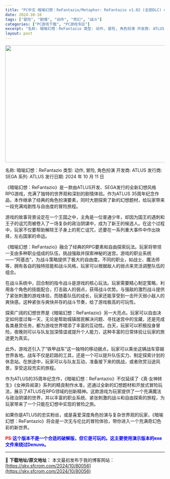 ```yaml
---
title: "PC中文 暗喻幻想：ReFantazio/Metaphor: ReFantazio v1.02 (全部DLC) 46.39G"
date: 2024-10-18
tags: ["冒险", "剧情", "动作", "奇幻", "战斗"]
categories: ["PC游戏下载", "PC游戏专区"]
excerpt: "名称: 暗喻幻想：ReFantazio 类型: 动作, 冒险, 角色扮演 开发商: ATLUS 发行商: SEGA 系列: ATLUS 发行日期: 2024 年 10 月 11 日 《暗喻幻想：ReFantazio》是一款由ATLUS开发、SEGA发行的全新幻想风格RPG游戏，充满了独特的世界观和深&hellip;"
layout: post
---
```


<img class="aligncenter size-full wp-image-80057" src="https://sky.sfcrom.com/wp-content/uploads/2024/10/2024101802350386.webp" alt="" width="660" height="370" />

名称: 暗喻幻想：ReFantazio
类型: 动作, 冒险, 角色扮演
开发商: ATLUS
发行商: SEGA
系列: ATLUS
发行日期: 2024 年 10 月 11 日

《暗喻幻想：ReFantazio》是一款由ATLUS开发、SEGA发行的全新幻想风格RPG游戏，充满了独特的世界观和深刻的剧情体验。作为ATLUS 35周年纪念作品，本作继承了经典的角色扮演要素，同时大胆探索了新的幻想题材，给玩家带来一段充满戏剧性与自由度的冒险旅程。

游戏的故事背景设定在一个王国之中，主角是一位普通少年，却因为国王的遇刺和王子的诅咒而被卷入了一场复杂的政治阴谋中，成为了新王的候选人。在这个过程中，玩家不仅要帮助解除王子身上的死亡诅咒，还要在一系列重大事件中作出抉择，左右国家的命运。

《暗喻幻想：ReFantazio》融合了经典的RPG要素和自由探索玩法。玩家将带领一支由多种职业组成的队伍，挑战强敌并探索神秘的迷宫。游戏的职业系统——“阿基态”，为战斗策略提供了极大的自由度。不同的职业，如战士、魔法师等，拥有各自的独特技能和战斗风格，玩家可以根据敌人的弱点来灵活调整队伍的组合。

在战斗系统中，回合制的指令战斗是游戏的核心玩法。玩家需要精心制定策略，利用各个角色的技能配合，打击敌人的弱点，获得战斗优势。与强敌的激烈战斗提供了紧张刺激的游戏体验，而随着队伍的成长，玩家还能享受到一击歼灭弱小敌人的爽快感。这种紧张与爽快并存的战斗节奏，给了游戏极高的可玩性。

探索广阔的幻想世界是《暗喻幻想：ReFantazio》另一大亮点。玩家可以自由决定如何度过每一天，无论是帮助城镇居民解决问题、寻找迷宫中的宝藏，还是完成各类悬赏任务，都为游戏世界增添了丰富的互动性。白天，玩家可以积极投身冒险，夜晚则可以与队友加深情谊或提升个人能力，这种丰富的日常体验让玩家的旅途更为真实。

此外，游戏还引入了“铁甲战车”这一独特的移动据点，玩家可以乘坐这辆战车穿越世界各地。战车不仅是赶路的工具，还是一个可以提升队伍实力、制定探索计划的休息站。在旅途中，玩家可以与队友互动，准备接下来的挑战，或者欣赏沿途风景，享受这段充实的旅程。

作为ATLUS的35周年纪念作，《暗喻幻想：ReFantazio》不仅延续了《真·女神转生》《女神异闻录》系列的精良制作水准，还通过全新的幻想题材和开放式冒险玩法，展示了ATLUS在RPG领域的创新精神。这款游戏为玩家提供了一个充满魔法与政治阴谋的世界，并以丰富的职业系统、紧张刺激的战斗和自由探索的旅程，为玩家带来了一个只能在幻想中实现的冒险之旅。

如果你是ATLUS的忠实粉丝，或是喜爱深度角色扮演与复杂世界观的玩家，《暗喻幻想：ReFantazio》将会是一次无与伦比的冒险体验，带你进入一个充满奇幻色彩的新世界。

<strong><span style="color: #ff0000;">PS:</span><span style="color: #0000ff;">这个版本不是一个合适的破解版，但它是可玩的。这主要使用演示版本的exe文件来绕过Denuvo。</span></strong>

---
📖 **下载地址/原文地址：** 本文最初发布于我的博客网站：[https://sky.sfcrom.com/2024/10/80056](https://sky.sfcrom.com/2024/10/80056)
